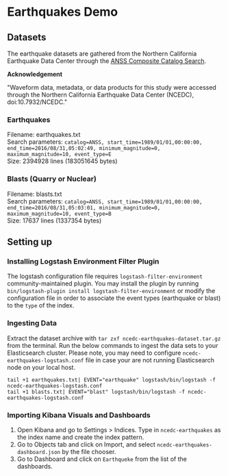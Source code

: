 # Earthquakes Demo

## Datasets

The earthquake datasets are gathered from the Northern California Earthquake Data Center through the [ANSS Composite Catalog Search](http://www.ncedc.org/anss/catalog-search.html).

**Acknowledgement**

"Waveform data, metadata, or data products for this study were accessed through the Northern California Earthquake Data Center (NCEDC), doi:10.7932/NCEDC."

### Earthquakes

Filename: earthquakes.txt  
Search parameters: `catalog=ANSS, start_time=1989/01/01,00:00:00, end_time=2016/08/31,05:02:49, minimum_magnitude=0, maximum_magnitude=10, event_type=E`  
Size: 2394928 lines (183051645 bytes)

### Blasts (Quarry or Nuclear)

Filename: blasts.txt  
Search parameters: `catalog=ANSS, start_time=1989/01/01,00:00:00, end_time=2016/08/31,05:03:01, minimum_magnitude=0, maximum_magnitude=10, event_type=B`  
Size:  17637 lines (1337354 bytes)

## Setting up

### Installing Logstash Environment Filter Plugin

The logstash configuration file requires `logstash-filter-environment` community-maintained plugin. You may install the plugin by running `bin/logstash-plugin install logstash-filter-environment` or modify the configuration file in order to associate the event types (earthquake or blast) to the `type` of the index.

### Ingesting Data

Extract the dataset archive with `tar zxf ncedc-earthquakes-dataset.tar.gz` from the terminal. Run the below commands to ingest the data sets to your Elasticsearch cluster. Please note, you may need to configure `ncedc-earthquakes-logstash.conf` file in case your are not running Elasticsearch node on your local host.

```
tail +1 earthquakes.txt| EVENT="earthquake" logstash/bin/logstash -f ncedc-earthquakes-logstash.conf
tail +1 blasts.txt| EVENT="blast" logstash/bin/logstash -f ncedc-earthquakes-logstash.conf
```

### Importing Kibana Visuals and Dashboards

1. Open Kibana and go to Settings > Indices. Type in `ncedc-earthquakes` as the index name and create the index pattern.
2. Go to Objects tab and click on Import, and select `ncedc-earthquakes-dashboard.json` by the file chooser.
3. Go to Dashboard and click on `Earthqueke` from the list of the dashboards.

